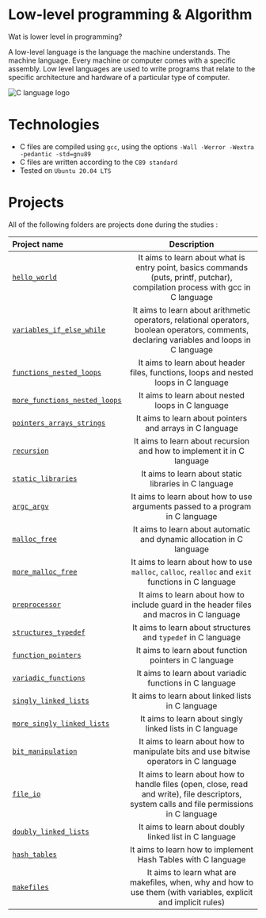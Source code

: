 # Low-level programming & Algorithm
Wat is lower level in programming?

A low-level language is the language the machine understands. The machine language. Every machine or computer comes with a specific assembly.  Low level languages are used to write programs that relate to the specific architecture and hardware of a particular type of computer.

![C language logo](https://webimages.mongodb.com/_com_assets/cms/l3etz1z9tduxvdoni-c.svg?auto=format%252Ccompress)

# Technologies
- C files are compiled using `gcc`, using the options `-Wall -Werror -Wextra -pedantic -std=gnu89`
- C files are written according to the `C89 standard`
- Tested on `Ubuntu 20.04 LTS`

# Projects
All of the following folders are projects done during the studies :

|**Project name**|**Description**|
|:-------|:---------:|
|[`hello_world`](https://github.com/hug0-cstrs/holbertonschool-low_level_programming/tree/master/hello_world)|It aims to learn about what is entry point, basics commands (puts, printf, putchar), compilation process with gcc in C language|
|[`variables_if_else_while`](https://github.com/hug0-cstrs/holbertonschool-low_level_programming/tree/master/variables_if_else_while)|It aims to learn about arithmetic operators, relational operators, boolean operators, comments, declaring variables and loops in C language|
|[`functions_nested_loops`](https://github.com/hug0-cstrs/holbertonschool-low_level_programming/tree/master/functions_nested_loops)|It aims to learn about header files, functions, loops and nested loops in C language|
|[`more_functions_nested_loops`](https://github.com/hug0-cstrs/holbertonschool-low_level_programming/tree/master/more_functions_nested_loops)|It aims to learn about nested loops in C language|
|[`pointers_arrays_strings`](https://github.com/hug0-cstrs/holbertonschool-low_level_programming/tree/master/pointers_arrays_strings)|It aims to learn about pointers and arrays in C language|
|[`recursion`](https://github.com/hug0-cstrs/holbertonschool-low_level_programming/tree/master/recursion)|It aims to learn about recursion and how to implement it in C language|
|[`static_libraries`](https://github.com/hug0-cstrs/holbertonschool-low_level_programming/tree/master/static_libraries)|It aims to learn about static libraries in C language|
|[`argc_argv`](https://github.com/hug0-cstrs/holbertonschool-low_level_programming/tree/master/argc_argv)|It aims to learn about how to use arguments passed to a program in C language|
|[`malloc_free`](https://github.com/hug0-cstrs/holbertonschool-low_level_programming/tree/master/malloc_free)|It aims to learn about automatic and dynamic allocation in C language|
|[`more_malloc_free`](https://github.com/hug0-cstrs/holbertonschool-low_level_programming/tree/master/more_malloc_free)|It aims to learn about how to use `malloc`, `calloc`, `realloc` and `exit` functions in C language|
|[`preprocessor`](https://github.com/hug0-cstrs/holbertonschool-low_level_programming/tree/master/preprocessor)|It aims to learn about how to include guard in the header files and macros in C language|
|[`structures_typedef`](https://github.com/hug0-cstrs/holbertonschool-low_level_programming/tree/master/structures_typedef)|It aims to learn about structures and `typedef` in C language|
|[`function_pointers`](https://github.com/hug0-cstrs/holbertonschool-low_level_programming/tree/master/function_pointers)|It aims to learn about function pointers in C language|
|[`variadic_functions`](https://github.com/hug0-cstrs/holbertonschool-low_level_programming/tree/master/variadic_functions)|It aims to learn about variadic functions in C language|
|[`singly_linked_lists`](https://github.com/hug0-cstrs/holbertonschool-low_level_programming/tree/master/singly_linked_lists)|It aims to learn about linked lists in C language|
|[`more_singly_linked_lists`](https://github.com/hug0-cstrs/holbertonschool-low_level_programming/tree/master/more_singly_linked_lists)|It aims to learn about singly linked lists in C language|
|[`bit_manipulation`](https://github.com/hug0-cstrs/holbertonschool-low_level_programming/tree/master/bit_manipulation)|It aims to learn about how to manipulate bits and use bitwise operators in C language|
|[`file_io`](https://github.com/hug0-cstrs/holbertonschool-low_level_programming/tree/master/file_io)|It aims to learn about how to handle files (open, close, read and write), file descriptors, system calls and file permissions in C language|
|[`doubly_linked_lists`](https://github.com/hug0-cstrs/holbertonschool-low_level_programming/tree/master/doubly_linked_lists)|It aims to learn about doubly linked list in C language|
|[`hash_tables`](https://github.com/hug0-cstrs/holbertonschool-low_level_programming/tree/master/hash_tables)|It aims to learn how to implement Hash Tables with C language|
|[`makefiles`](https://github.com/hug0-cstrs/holbertonschool-low_level_programming/tree/master/makefiles)|It aims to learn what are makefiles, when, why and how to use them (with variables, explicit and implicit rules)|

